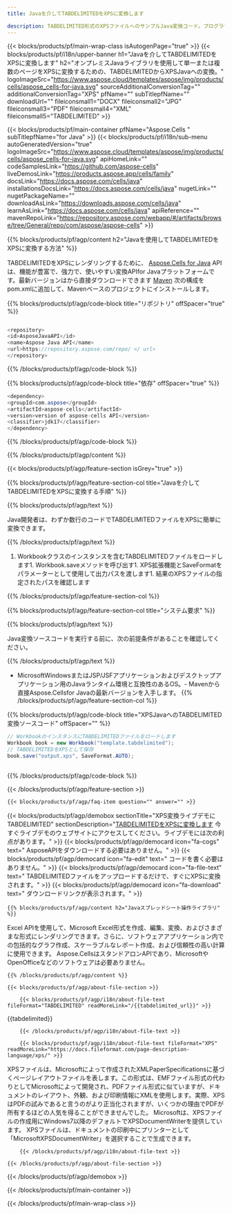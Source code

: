 ```yaml
---
title: Javaを介してTABDELIMITEDをXPSに変換します 

description: TABDELIMITED形式のXPSファイルへのサンプルJava変換コード。プログラマーは、このサンプルコードを使用して、ExcelおよびOpenOfficeスプレッドシートを任意のWebまたはデスクトップJavaベースのアプリケーション内のXPSにエクスポートできます。
---
```

{{< blocks/products/pf/main-wrap-class isAutogenPage="true" >}}
{{< blocks/products/pf/i18n/upper-banner h1="Javaを介してTABDELIMITEDをXPSに変換します" h2="オンプレミスJavaライブラリを使用して単一または複数のページをXPSに変換するための、TABDELIMITEDからXPSJavaへの変換。" logoImageSrc="https://www.aspose.cloud/templates/aspose/img/products/cells/aspose_cells-for-java.svg" sourceAdditionalConversionTag="" additionalConversionTag="XPS" pfName="" subTitlepfName="" downloadUrl="" fileiconsmall1="DOCX" fileiconsmall2="JPG" fileiconsmall3="PDF" fileiconsmall4="XML" fileiconsmall5="TABDELIMITED" >}}

{{< blocks/products/pf/main-container pfName="Aspose.Cells " subTitlepfName="for Java" >}}
{{< blocks/products/pf/i18n/sub-menu autoGeneratedVersion="true" logoImageSrc="https://www.aspose.cloud/templates/aspose/img/products/cells/aspose_cells-for-java.svg" apiHomeLink="" codeSamplesLink="https://github.com/aspose-cells" liveDemosLink="https://products.aspose.app/cells/family" docsLink="https://docs.aspose.com/cells/java" installationsDocsLink="https://docs.aspose.com/cells/java" nugetLink="" nugetPackageName="" downloadAsLink="https://downloads.aspose.com/cells/java" learnAsLink="https://docs.aspose.com/cells/java" apiReference="" mavenRepoLink="https://repository.aspose.com/webapp/#/artifacts/browse/tree/General/repo/com/aspose/aspose-cells" >}}

{{% blocks/products/pf/agp/content h2="Javaを使用してTABDELIMITEDをXPSに変換する方法" %}}

 TABDELIMITEDをXPSにレンダリングするために、
 [Aspose.Cells for Java](https://products.aspose.com/cells/java) 
 APIは、機能が豊富で、強力で、使いやすい変換APIfor Javaプラットフォームです。最新バージョンはから直接ダウンロードできます
 [Maven](https://repository.aspose.com/webapp/#/artifacts/browse/tree/General/repo/com/aspose/aspose-cells) 
 次の構成をpom.xmlに追加して、Mavenベースのプロジェクトにインストールします。

{{% blocks/products/pf/agp/code-block title="リポジトリ" offSpacer="true" %}}

```cs

<repository>
<id>AsposeJavaAPI</id>
<name>Aspose Java API</name>
<url>https://repository.aspose.com/repo/ </ url>
</repository>


```

{{% /blocks/products/pf/agp/code-block %}}

{{% blocks/products/pf/agp/code-block title="依存" offSpacer="true" %}}

```cs
<dependency>
<groupId>com.aspose</groupId>
<artifactId>aspose-cells</artifactId>
<version>version of aspose-cells API</version>
<classifier>jdk17</classifier>
</dependency>


```

{{% /blocks/products/pf/agp/code-block %}}

{{% /blocks/products/pf/agp/content %}}

{{< blocks/products/pf/agp/feature-section isGrey="true" >}}

{{% blocks/products/pf/agp/feature-section-col title="Javaを介してTABDELIMITEDをXPSに変換する手順" %}}

{{% blocks/products/pf/agp/text %}}

 Java開発者は、わずか数行のコードでTABDELIMITEDファイルをXPSに簡単に変換できます。

{{% /blocks/products/pf/agp/text %}}

1. Workbookクラスのインスタンスを含むTABDELIMITEDファイルをロードします1. Workbook.saveメソッドを呼び出す1. XPS拡張機能とSaveFormatをパラメーターとして使用して出力パスを渡します1. 結果のXPSファイルの指定されたパスを確認します

{{% /blocks/products/pf/agp/feature-section-col %}}

{{% blocks/products/pf/agp/feature-section-col title="システム要求" %}}

{{% blocks/products/pf/agp/text %}}

 Java変換ソースコードを実行する前に、次の前提条件があることを確認してください。

{{% /blocks/products/pf/agp/text %}}

- MicrosoftWindowsまたはJSP/JSFアプリケーションおよびデスクトップアプリケーション用のJavaランタイム環境と互換性のあるOS。- Mavenから直接Aspose.Cellsfor Javaの最新バージョンを入手します。
{{% /blocks/products/pf/agp/feature-section-col %}}

{{% blocks/products/pf/agp/code-block title="XPSJavaへのTABDELIMITED変換ソースコード" offSpacer="" %}}

```cs
// WorkbookのインスタンスにTABDELIMITEDファイルをロードします
Workbook book = new Workbook("template.tabdelimited");
// TABDELIMITEDをXPSとして保存
book.save("output.xps", SaveFormat.AUTO);   
   


```

{{% /blocks/products/pf/agp/code-block %}}

{{< /blocks/products/pf/agp/feature-section >}}

    {{< blocks/products/pf/agp/faq-item question="" answer="" >}}
 

<!-- aboutfile Starts -->

{{< blocks/products/pf/agp/demobox sectionTitle="XPS変換ライブデモにTABDELIMITED" sectionDescription="[TABDELIMITEDをXPSに変換します](https://products.aspose.app/cells/conversion/tabdelimited-to-xps) 今すぐライブデモのウェブサイトにアクセスしてください。ライブデモには次の利点があります。" >}}
        {{< blocks/products/pf/agp/democard icon="fa-cogs" text=" AsposeAPIをダウンロードする必要はありません。" >}}
        {{< blocks/products/pf/agp/democard icon="fa-edit" text=" コードを書く必要はありません。" >}}
        {{< blocks/products/pf/agp/democard icon="fa-file-text" text=" TABDELIMITEDファイルをアップロードするだけで、すぐにXPSに変換されます。" >}}
        {{< blocks/products/pf/agp/democard icon="fa-download" text=" ダウンロードリンクが表示されます。" >}}

    {{% blocks/products/pf/agp/content h2="Javaスプレッドシート操作ライブラリ" %}}

 Excel APIを使用して、Microsoft Excel形式を作成、編集、変換、およびさまざまな形式にレンダリングできます。さらに、ソフトウェアアプリケーション内での包括的なグラフ作成、スケーラブルなレポート作成、および信頼性の高い計算に使用できます。 Aspose.CellsはスタンドアロンAPIであり、MicrosoftやOpenOfficeなどのソフトウェアは必要ありません。  



    {{% /blocks/products/pf/agp/content %}}

    {{< blocks/products/pf/agp/about-file-section >}}

        {{< blocks/products/pf/agp/i18n/about-file-text fileFormat="TABDELIMITED" readMoreLink="/{{tabdelimited_url}}" >}}

{{tabdelimited}}

        {{< /blocks/products/pf/agp/i18n/about-file-text >}}

        {{< blocks/products/pf/agp/i18n/about-file-text fileFormat="XPS" readMoreLink="https://docs.fileformat.com/page-description-language/xps/" >}}

XPSファイルは、Microsoftによって作成されたXMLPaperSpecificationsに基づくページレイアウトファイルを表します。この形式は、EMFファイル形式の代わりとしてMicrosoftによって開発され、PDFファイル形式に似ていますが、ドキュメントのレイアウト、外観、および印刷情報にXMLを使用します。実際、XPSはPDFの試みであると言うのがより正当化されますが、いくつかの理由でPDFが所有するほどの人気を得ることができませんでした。 Microsoftは、XPSファイルの作成用にWindows7以降のデフォルトでXPSDocumentWriterを提供しています。 XPSファイルは、ドキュメントの印刷中にプリンターとして「MicrosoftXPSDocumentWriter」を選択することで生成できます。

        {{< /blocks/products/pf/agp/i18n/about-file-text >}}

    {{< /blocks/products/pf/agp/about-file-section >}}

{{< /blocks/products/pf/agp/demobox >}}

<!-- aboutfile Ends -->



{{< /blocks/products/pf/main-container >}}
    
{{< /blocks/products/pf/main-wrap-class >}}
